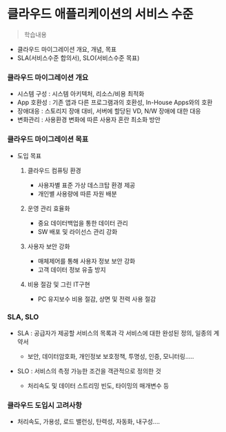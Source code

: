 # 클라우드 애플리케이션의 서비스 수준
> 학습내용
- 클라우드 마이그레이션 개요, 개념, 목표
- SLA(서비스수준 합의서), SLO(서비스수준 목표)

### 클라우드 마이그레이션 개요
- 시스템 구성 : 시스템 아키텍처, 리소스/비용 최적화
- App 호환성 : 기존 앱과 다른 프로그램과의 호환성, In-House Apps와의 호환
- 장애대응 : 스토리지 장애 대비, 서버에 할당된 VD, N/W 장애에 대한 대응
- 변화관리 : 사용환경 변화에 따른 사용자 혼란 최소화 방안

### 클라우드 마이그레이션 목표
- 도입 목표
	1. 클라우드 컴퓨팅 환경
		- 사용자별 표준 가상 데스크탑 환경 제공
		- 개인별 사용량에 따른 자원 배분
	
	2. 운영 관리 효율화
		- 중요 데이터백업을 통한 데이터 관리
		- SW 배포 및 라이선스 관리 강화

	3. 사용자 보안 강화
		- 매체제어를 통해 사용자 정보 보안 강화
		- 고객 데이터 정보 유출 방지

	4. 비용 절감 및 그린 IT구현
		- PC 유지보수 비용 절감, 상면 및 전력 사용 절감
	
### SLA, SLO
- SLA : 공급자가 제공할 서비스의 목록과 각 서비스에 대한 완성된 정의, 일종의 계약서
	- 보안, 데이터암호화, 개인정보 보호정책, 투명성, 인증, 모니터링.....

- SLO : 서비스의 측정 가능한 조건을 객관적으로 정의한 것
	- 처리속도 및 데이터 스트리밍 빈도, 타이밍의 매개변수 등

### 클라우드 도입시 고려사항
- 처리속도, 가용성, 로드 밸런싱, 탄력성, 자동화, 내구성....
